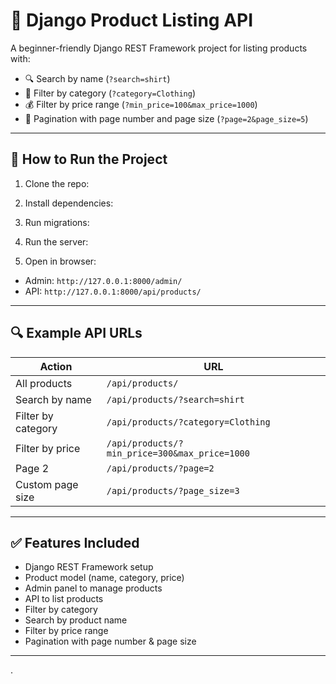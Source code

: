 # 🛒 Django Product Listing API

A beginner-friendly Django REST Framework project for listing products with:

- 🔍 Search by name (`?search=shirt`)
- 📂 Filter by category (`?category=Clothing`)
- 💰 Filter by price range (`?min_price=100&max_price=1000`)
- 📄 Pagination with page number and page size (`?page=2&page_size=5`)

---

## 🚀 How to Run the Project

1. Clone the repo:

2. Install dependencies:

3. Run migrations:

5. Run the server:

6. Open in browser:
- Admin: `http://127.0.0.1:8000/admin/`
- API: `http://127.0.0.1:8000/api/products/`

---

## 🔍 Example API URLs

| Action | URL |
|--------|-----|
| All products | `/api/products/` |
| Search by name | `/api/products/?search=shirt` |
| Filter by category | `/api/products/?category=Clothing` |
| Filter by price | `/api/products/?min_price=300&max_price=1000` |
| Page 2 | `/api/products/?page=2` |
| Custom page size | `/api/products/?page_size=3` |

---

## ✅ Features Included

- Django REST Framework setup
- Product model (name, category, price)
- Admin panel to manage products
- API to list products
- Filter by category
- Search by product name
- Filter by price range
- Pagination with page number & page size

---
.
